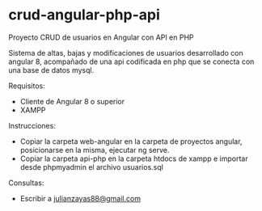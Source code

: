 # crud-angular-php-api
 Proyecto CRUD de usuarios en Angular con API en PHP

Sistema de altas, bajas y modificaciones de usuarios desarrollado con angular 8, acompañado de una api codificada en php que se conecta con una base de datos mysql.

Requisitos:
 - Cliente de Angular 8 o superior
 - XAMPP

Instrucciones:
 - Copiar la carpeta web-angular en la carpeta de proyectos angular, posicionarse en la misma, ejecutar ng serve.
 - Copiar la carpeta api-php en la carpeta htdocs de xampp e importar desde phpmyadmin el archivo usuarios.sql

Consultas:
 - Escribir a julianzayas88@gmail.com
